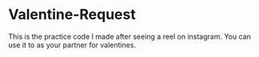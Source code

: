 # Valentine-Request
This is the practice code I made after seeing a reel on instagram. You can use it to as your partner for valentines.
